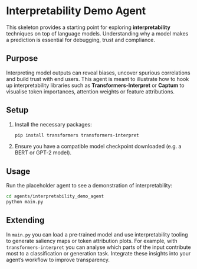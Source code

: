 # Interpretability Demo Agent

This skeleton provides a starting point for exploring **interpretability**
techniques on top of language models.  Understanding why a model makes a
prediction is essential for debugging, trust and compliance.

## Purpose

Interpreting model outputs can reveal biases, uncover spurious correlations
and build trust with end users.  This agent is meant to illustrate how to
hook up interpretability libraries such as **Transformers‑Interpret** or
**Captum** to visualise token importances, attention weights or feature
attributions.

## Setup

1. Install the necessary packages:

   ```bash
   pip install transformers transformers‑interpret
   ```

2. Ensure you have a compatible model checkpoint downloaded (e.g. a BERT or
   GPT‑2 model).

## Usage

Run the placeholder agent to see a demonstration of interpretability:

```bash
cd agents/interpretability_demo_agent
python main.py
```

## Extending

In `main.py` you can load a pre‑trained model and use interpretability
tooling to generate saliency maps or token attribution plots.  For
example, with `transformers‑interpret` you can analyse which parts of the
input contribute most to a classification or generation task.  Integrate
these insights into your agent’s workflow to improve transparency.